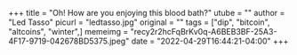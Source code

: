 +++
title = "Oh! How are you enjoying this blood bath?"
utube = ""
author = "Led Tasso"
picurl = "ledtasso.jpg"
original = ""
tags = ["dip", "bitcoin", "altcoins", "winter",]
memeimg = "recy2r2hcFqBrKv0q-A6BEB3BF-25A3-4F17-9719-042678BD5375.jpeg"
date = "2022-04-29T16:44:21-04:00"
+++